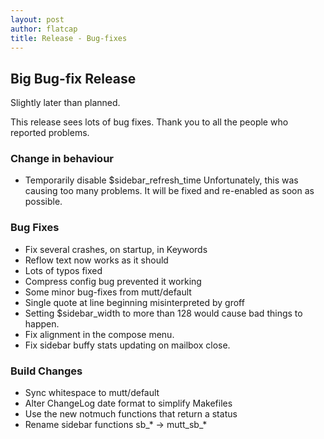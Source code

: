```yaml
---
layout: post
author: flatcap
title: Release - Bug-fixes
---
```


## Big Bug-fix Release

Slightly later than planned.

This release sees lots of bug fixes.
Thank you to all the people who reported problems.

### Change in behaviour

  - Temporarily disable $sidebar_refresh_time
    Unfortunately, this was causing too many problems.
    It will be fixed and re-enabled as soon as possible.

### Bug Fixes

  - Fix several crashes, on startup, in Keywords
  - Reflow text now works as it should
  - Lots of typos fixed
  - Compress config bug prevented it working
  - Some minor bug-fixes from mutt/default
  - Single quote at line beginning misinterpreted by groff
  - Setting $sidebar_width to more than 128 would cause bad things to happen.
  - Fix alignment in the compose menu.
  - Fix sidebar buffy stats updating on mailbox close.

### Build Changes

  - Sync whitespace to mutt/default
  - Alter ChangeLog date format to simplify Makefiles
  - Use the new notmuch functions that return a status
  - Rename sidebar functions sb_* -> mutt_sb_*

